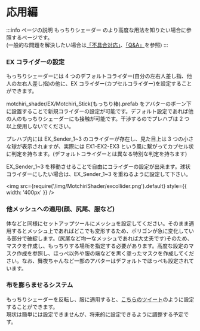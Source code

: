 # 応用編

:::info ページの説明
もっちりシェーダー のより高度な用法を知りたい場合に参照するページです。  
(一般的な問題を解決したい場合は[「不具合対応」](https://wataame89.github.io/documents-wataameya/motchiriShader/howtouse/addition)、[「Q&A」](https://wataame89.github.io/documents-wataameya/motchiriShader/qa)を参照)
:::

### EX コライダーの設定

もっちりシェーダーには 4 つのデフォルトコライダー(自分の左右人差し指、他人の左右人差し指)の他に、EX コライダー(カプセルコライダー)を設定することができます。

motchiri_shader/EX/Motchiri_Stick(もっちり棒).prefab をアバターのボーン下に設置することで新規コライダーの設定が可能です。デフォルト設定であれば他の人のもっちりシェーダーにも接触が可能です。干渉するのでプレハブは 2 つ以上使用しないでください。

プレハブ内には EX_Sender_1\~3 のコライダーが存在し、見た目上は 3 つの小さな球が表示されますが、実際には EX1-EX2-EX3 という風に繋がってカプセル状に判定を持ちます。(デフォルトコライダーとは異なる特別な判定を持ちます)

EX_Sender_1\~3 を移動させることで自由にコライダーの設定が出来ます。球状コライダーにしたい場合は、EX_Sender_1\~3 を重ねるように設定して下さい。

<img
src={require('/img/MotchiriShader/excollider.png').default}
style={{ width: '400px' }}
/>

### 他メッシュへの適用(顔、尻尾、服など)

体などと同様にセットアップツールにメッシュを設定してください。そのまま適用するとメッシュ上であればどこでも変形するため、ポリゴンが急に変化している部分で破綻します。(尻尾など均一なメッシュであれば大丈夫です)そのため、マスクを作成し、もっちりする場所を指定する必要があります。高度な設定のマスク作成を参照し、ほっぺ以外や服の端などを黒く塗ったマスクを作成してください。なお、舞夜ちゃんなど一部のアバターはデフォルトでほっぺも設定されています。

### 布を膨らませるシステム

もっちりシェーダーを反転し、服に適用すると、[こちらのツイート](https://x.com/kuukuukon/status/1814951825608785997)のように設定することができます。  
現状は簡単には設定できませんが、将来的に設定できるように調整する予定です。
